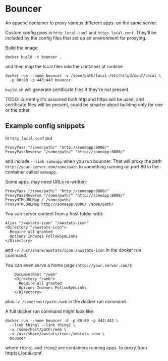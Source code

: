 # Bouncer

An apache container to proxy various different apps. on the same server.

Custom config goes in `http_local.conf` and `https_local.conf`.
They'll be included by the config files that set up an environment
for proxying.

Build the image:
```shell
docker build -t bouncer .
```
and then map the local files into the container at runtime
```shell
docker run --name bouncer -v /some/path/local:/etc/httpd/conf/local \
  -p 80:80 -p 443:443 bouncer
```

`build.sh` will generate certificate files if they're not present.

TODO: currently it's assumed both http and https will be used, and
certificate files will be present, could be smarter about building
only for one or the other.

## Example config snippets

In `http_local.conf` put
```
ProxyPass "/some/path/" "http://someapp:8000/"
ProxyPassReverse "/some/path/" "http://someapp:8000/"
```
and include `--link someapp` when you run bouncer.  That will proxy the path
`http://your.server.com/some/path` to something running on port 80 in the
container called `someapp`.

Some apps. may need URLs re-written:
```
ProxyPass "/some/path/" "http://someapp:8000/"
ProxyPassReverse "/some/path/" "http://someapp:8000/"
ProxyHTMLURLMap / /some/path/
ProxyHTMLURLMap http://someapp:8000/ /some/path/
```

You can server content from a host folder with:
```
Alias "/awstats-icon" "/awstats-icon"
<Directory "/awstats-icon">
  Require all granted
  Options Indexes FollowSymLinks
</Directory>
```
and `-v /usr/share/awstats/icon:/awstats-icon` in the docker run command.

You can even serve a home page (`http://your.server.com/`):
```
    DocumentRoot "/web"
    <Directory "/web">
      Require all granted
      Options Indexes FollowSymLinks
    </Directory>
```
plus `-v /some/host/path:/web` in the docker run command.

A full docker run command might look like:
```
docker run --name bouncer -d -p 80:80 -p 443:443 \
  --link thing1 --link thing2 \
  -v /some/host/path:/web \
  -v /usr/share/awstats/icon:/awstats-icon \
  bouncer
```
where `thing1` and `thing2` are containers running apps. to proxy
from http(s)_local.conf.
